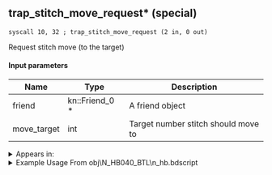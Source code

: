 ## trap_stitch_move_request* (special)

`syscall 10, 32 ; trap_stitch_move_request (2 in, 0 out)`

Request stitch move (to the target)

#### Input parameters
| Name | Type | Description
|------|------|------------
| friend   | kn::Friend_0 *   | A friend object
| move_target   | int   | Target number stitch should move to




<details>
	<summary>Appears in:</summary>
| filename | Entity (obj)
|----------|-------------
| obj\N_HB040_BTL\n_hb.bdscript       | ((N) Stitch (BTL) (HB))          

</details>

<details>
	<summary>Example Usage From obj\N_HB040_BTL\n_hb.bdscript</summary>
```
L3314:
 popToSp 0
 gosub 12, L1348
 memcpyToSp 16, 32
 pushFromPSp 32
 fetchValue 4
 pushImm 0
 pushImmf 0
 syscall 1, 13 ; trap_sysobj_motion_push (3 in, 0 out)
 pushFromFSp 0
 fetchValue 4
 pushImm 0
 pushImmf 0
 syscall 1, 11 ; trap_sysobj_motion_start (3 in, 0 out)
 pushFromPSp 16
 pushImmf -400
 pushImmf 200
 pushImmf 0
 pushImmf 0
 gosub 12, L403
 pushFromFSp 0
 pushFromPSp 16
 syscall 10, 1 ; trap_stitch_set_screen_position (2 in, 0 out)
 pushFromFSp 0
 pushImm 8
 pushFromFSp 0
 pushImm 16384
 pushImm -1
 pushImm 0
 pushImm 1
 pushImm 0
 syscall 10, 12 ; trap_stitch_effect_start (8 in, 1 out)
 drop 
 pushFromFSp 0
 pushImm 0
 pushFromFSp 0
 pushImm 16384
 pushImm -1
 pushImm 0
 pushImm 1
 pushImm 0
 syscall 10, 12 ; trap_stitch_effect_start (8 in, 1 out)
 popToSpVal 20
 pushFromFSp 0
 pushImm 0
 syscall 10, 32 ; trap_stitch_move_request (2 in, 0 out)
 pushFromFSp 0
 pushImm 13
 pushImm 0
 syscall 1, 262 ; trap_obj_voice (3 in, 0 out)
 ret
```
</details>

